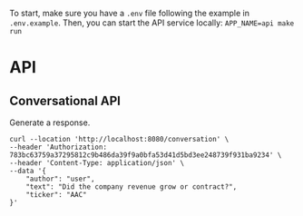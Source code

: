 To start, make sure you have a `.env` file following the example in `.env.example`. Then, you can start the API service locally:
`APP_NAME=api make run`

# API

## Conversational API 
Generate a response.

```
curl --location 'http://localhost:8080/conversation' \
--header 'Authorization: 783bc63759a37295812c9b486da39f9a0bfa53d41d5bd3ee248739f931ba9234' \
--header 'Content-Type: application/json' \
--data '{
    "author": "user",
    "text": "Did the company revenue grow or contract?",
    "ticker": "AAC"
}'
```